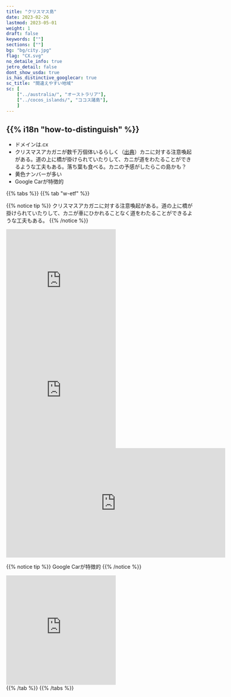 ```yaml
---
title: "クリスマス島"
date: 2023-02-26
lastmod: 2023-05-01
weight: 1
draft: false
keywords: [""]
sections: [""]
bg: "bg/city.jpg"
flag: "CX.svg"
no_detaile_info: true
jetro_detail: false
dont_show_usda: true
is_has_distinctive_googlecar: true
sc_title: "間違えやすい地域"
sc: [
    ["../australia/", "オーストラリア"],
    ["../cocos_islands/", "ココス諸島"],
    ]
---
```


<div class="main-desciption country-description">
    <h2 class="section-title">{{% i18n "how-to-distinguish" %}}</h2>
    <ul class="rule-list">
        <li>ドメインは<span class="quiz">.cx</span></li>
        <li>クリスマスアカガニが数千万個体いるらしく（<a href="https://ja.wikipedia.org/wiki/%E3%82%AF%E3%83%AA%E3%82%B9%E3%83%9E%E3%82%B9%E3%82%A2%E3%82%AB%E3%82%AC%E3%83%8B">出典</a>）カニに対する注意喚起がある。道の上に橋が掛けられていたりして、カニが道をわたることができるような工夫もある。落ち葉も食べる。カニの予感がしたらこの島かも？</li>
        <li><span class="quiz">黄色</span>ナンバーが多い</li>
        <li>Google Carが特徴的</li>
    </ul>
</div>

{{% tabs  %}}
{{% tab "w-etf" %}}

{{% notice tip %}}
クリスマスアカガニに対する注意喚起がある。道の上に橋が掛けられていたりして、カニが車にひかれることなく道をわたることができるような工夫もある。
{{% /notice %}}
<div class="googlemap-if">
<iframe src="https://www.google.com/maps/embed?pb=!4v1682062382933!6m8!1m7!1sSBdKZ40H2M8xPSokxUtPoQ!2m2!1d-10.45355846376693!2d105.704299194019!3f315.6525438055099!4f-8.88735771874778!5f2.807657372735314" width="295" height="295" style="border:0;" allowfullscreen="" loading="lazy" referrerpolicy="no-referrer-when-downgrade"></iframe>
<iframe src="https://www.google.com/maps/embed?pb=!4v1682062751295!6m8!1m7!1s35iAZNdV7sPXDC6Adw3aFQ!2m2!1d-10.46446473001514!2d105.7053514791641!3f323.3154578012112!4f-21.45262967455278!5f2.0250071090711597" width="295" height="295" style="border:0;" allowfullscreen="" loading="lazy" referrerpolicy="no-referrer-when-downgrade"></iframe>
<iframe src="https://www.google.com/maps/embed?pb=!4v1682062906190!6m8!1m7!1sZnVGE87HfEM5LVtBiy6ovQ!2m2!1d-10.44703859057434!2d105.6639100514767!3f233.62336730438818!4f3.6153994343963234!5f0.4687534173180097" width="590" height="295" style="border:0;" allowfullscreen="" loading="lazy" referrerpolicy="no-referrer-when-downgrade"></iframe>
</div>


{{% notice tip %}}
Google Carが特徴的
{{% /notice %}}
<div class="googlemap-if">
<iframe src="https://www.google.com/maps/embed?pb=!4v1682062079729!6m8!1m7!1sejxUGBHbNqL-BXXae7Sahw!2m2!1d-10.49155710793352!2d105.6312488363077!3f98.70246294049934!4f-43.500924431281184!5f1.6739744811632447" width="295" height="295" style="border:0;" allowfullscreen="" loading="lazy" referrerpolicy="no-referrer-when-downgrade"></iframe>
</div>
{{% /tab %}}
{{% /tabs  %}}